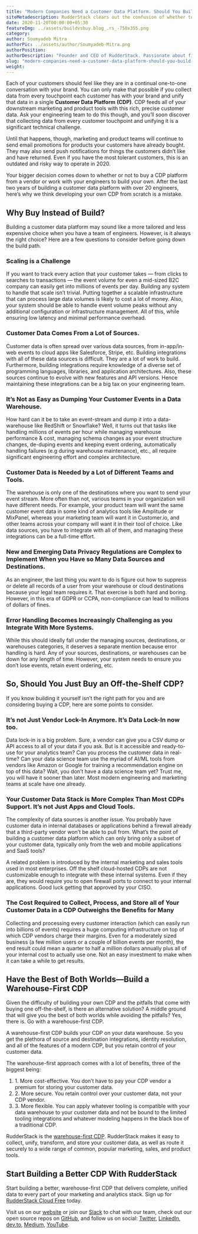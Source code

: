 ```yaml
---
title: "Modern Companies Need a Customer Data Platform. Should You Build or Buy?"
siteMetadescription: RudderStack clears out the confusion of whether to buy or build a Customer Data Platform. The CDP helps to feed all sorts of downstream marketing & tools.
date: 2020-11-20T00:00:00+05:30
featureImg: ../assets/buildvsbuy.blog_.rs_-750x355.png
category: 
author: Soumyadeb Mitra
authorPic: ../assets/author/Soumyadeb-Mitra.png
authorPosition: 
authorDescription: "Founder and CEO of RudderStack. Passionate about finding engineering solutions to real-world problems."
slug: "modern-companies-need-a-customer-data-platform-should-you-build-or-buy"
weight: 
---
```

Each of your customers should feel like they are in a continual one-to-one conversation with your brand. You can only make that possible if you collect data from every touchpoint each customer has with your brand and unify that data in a single **Customer Data Platform** **(CDP)**. CDP feeds all of your downstream marketing and product tools with this rich, precise customer data. Ask your engineering team to do this though, and you’ll soon discover that collecting data from every customer touchpoint and unifying it is a significant technical challenge.  

Until that happens, though, marketing and product teams will continue to send email promotions for products your customers have already bought. They may also send push notifications for things the customers didn’t like and have returned. Even if you have the most tolerant customers, this is an outdated and risky way to operate in 2020.

Your bigger decision comes down to whether or not to buy a CDP platform from a vendor or work with your engineers to build your own. After the last two years of building a customer data platform with over 20 engineers, here’s why we think developing your own CDP from scratch is a mistake.

Why Buy Instead of Build?
-------------------------

Building a customer data platform may sound like a more tailored and less expensive choice when you have a team of engineers. However, is it always the right choice? Here are a few questions to consider before going down the build path.

### Scaling is a Challenge

If you want to track every action that your customer takes — from clicks to searches to transactions — the event volume for even a mid-sized B2C company can easily get into millions of events per day. Building any system to handle that scale isn’t trivial. Putting together a scalable infrastructure that can process large data volumes is likely to cost a lot of money. Also, your system should be able to handle event volume peaks without any additional configuration or infrastructure management. All of this, while ensuring low latency and minimal performance overhead.

### Customer Data Comes From a Lot of Sources.

Customer data is often spread over various data sources, from in-app/in-web events to cloud apps like Salesforce, Stripe, etc. Building integrations with all of these data sources is difficult. They are a lot of work to build. Furthermore, building integrations require knowledge of a diverse set of programming languages, libraries, and application architectures. Also, these sources continue to evolve with new features and API versions. Hence maintaining these integrations can be a big tax on your engineering team.

### It’s Not as Easy as Dumping Your Customer Events in a Data Warehouse.

How hard can it be to take an event-stream and dump it into a data-warehouse like RedShift or Snowflake? Well, it turns out that tasks like handling millions of events per hour while managing warehouse performance & cost, managing schema changes as your event structure changes, de-duping events and keeping event ordering, automatically handling failures (e.g during warehouse maintenance), etc., all require significant engineering effort and complex architecture.

### Customer Data is Needed by a Lot of Different Teams and Tools.

The warehouse is only one of the destinations where you want to send your event stream. More often than not, various teams in your organization will have different needs. For example, your product team will want the same customer event data in some kind of analytics tools like Amplitude or MixPanel, whereas your marketing team will want it in Customer.io, and other teams across your company will want it in their tool of choice. Like data sources, you have to integrate with all of them, and managing these integrations can be a full-time effort.

### New and Emerging Data Privacy Regulations are Complex to Implement When you Have so Many Data Sources and Destinations.

As an engineer, the last thing you want to do is figure out how to suppress or delete all records of a user from your warehouse or cloud destinations because your legal team requires it. That exercise is both hard and boring. However, in this era of GDPR or CCPA, non-compliance can lead to millions of dollars of fines.

### Error Handling Becomes Increasingly Challenging as you Integrate With More Systems.

While this should ideally fall under the managing sources, destinations, or warehouses categories, it deserves a separate mention because error handling is hard. Any of your sources, destinations, or warehouses can be down for any length of time. However, your system needs to ensure you don’t lose events, retain event ordering, etc.

So, Should You Just Buy an Off-the-Shelf CDP?
---------------------------------------------

If you know building it yourself isn’t the right path for you and are considering buying a CDP, here are some points to consider.

### It’s not Just Vendor Lock-In Anymore. It’s Data Lock-In now too.

Data lock-in is a big problem. Sure, a vendor can give you a CSV dump or API access to all of your data if you ask. But is it accessible and ready-to-use for your analytics team? Can you process the customer data in real-time? Can your data science team use the myriad of AI/ML tools from vendors like Amazon or Google for training a recommendation engine on top of this data? Wait, you don’t have a data science team yet? Trust me, you will have it sooner than later. Most modern engineering and marketing teams at scale have one already.

### Your Customer Data Stack is More Complex Than Most CDPs Support. It’s not Just Apps and Cloud Tools.

The complexity of data sources is another issue. You probably have customer data in internal databases or applications behind a firewall already that a third-party vendor won’t be able to pull from. What’s the point of building a customer data platform which can only bring only a subset of your customer data, typically only from the web and mobile applications and SaaS tools?

A related problem is introduced by the internal marketing and sales tools used in most enterprises. Off the shelf cloud-hosted CDPs are not customizable enough to integrate with these internal systems. Even if they are, they would require you to open firewall ports to connect to your internal applications. Good luck getting that approved by your CISO.

### The Cost Required to Collect, Process, and Store all of Your Customer Data in a CDP Outweighs the Benefits for Many

Collecting and processing every customer interaction (which can easily run into billions of events) requires a huge computing infrastructure on top of which CDP vendors charge their margins. Even for a moderately sized business (a few million users or a couple of billion events per month), the end result could mean a quarter to half a million dollars annually plus all of your internal cost to actually use one. Not an easy investment to make when it can take a while to get results.

Have the Best of Both Worlds—Build a Warehouse-First CDP
--------------------------------------------------------

Given the difficulty of building your own CDP and the pitfalls that come with buying one off-the-shelf, is there an alternative solution? A middle ground that will give you the best of both worlds while avoiding the pitfalls? Yes, there is. Go with a warehouse-first CDP.  
  
A warehouse-first CDP builds your CDP on your data warehouse. So you get the plethora of source and destination integrations, identity resolution, and all of the features of a modern CDP, but you retain control of your customer data.

The warehouse-first approach comes with a lot of benefits, three of the biggest being:

1.  1\. More cost-effective. You don’t have to pay your CDP vendor a premium for storing your customer data.
2.  2\. More secure. You retain control over your customer data, not your CDP vendor.
3.  3\. More flexible. You can apply whatever tooling is compatible with your data warehouse to your customer data and not be bound to the limited tooling integrations and whatever modeling happens in the black box of a traditional CDP.

RudderStack is the [warehouse-first CDP](https://rudderstack.com/blog/step-by-step-guide-how-to-set-up-a-warehouse-first-cdp-on-snowflake-using-rudderstack/). RudderStack makes it easy to collect, unify, transform, and store your customer data, as well as route it securely to a wide range of common, popular marketing, sales, and product tools.

Start Building a Better CDP With RudderStack
--------------------------------------------

Start building a better, warehouse-first CDP that delivers complete, unified data to every part of your marketing and analytics stack. Sign up for [RudderStack Cloud Free](https://app.rudderlabs.com/signup?type=freetrial) today.

Visit us on our [website](http://www.rudderstack.com) or join our [Slack](https://resources.rudderstack.com/join-rudderstack-slack) to chat with our team, check out our open source repos on [GitHub](https://github.com/rudderlabs), and follow us on social: [Twitter](https://twitter.com/RudderStack), [LinkedIn](https://www.linkedin.com/company/rudderlabs/), [dev.to](https://dev.to/rudderstack), [Medium](https://rudderstack.medium.com/), [YouTube](https://www.youtube.com/channel/UCgV-B77bV_-LOmKYHw8jvBw).